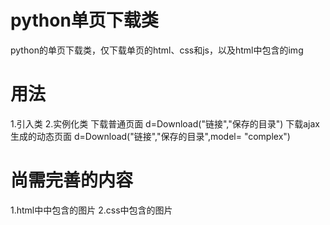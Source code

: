 # python单页下载类
python的单页下载类，仅下载单页的html、css和js，以及html中包含的img
# 用法
1.引入类
2.实例化类
下载普通页面
d=Download("链接","保存的目录")
下载ajax生成的动态页面
d=Download("链接","保存的目录",model= "complex")
# 尚需完善的内容
1.html中<style></style>中包含的图片
2.css中包含的图片
